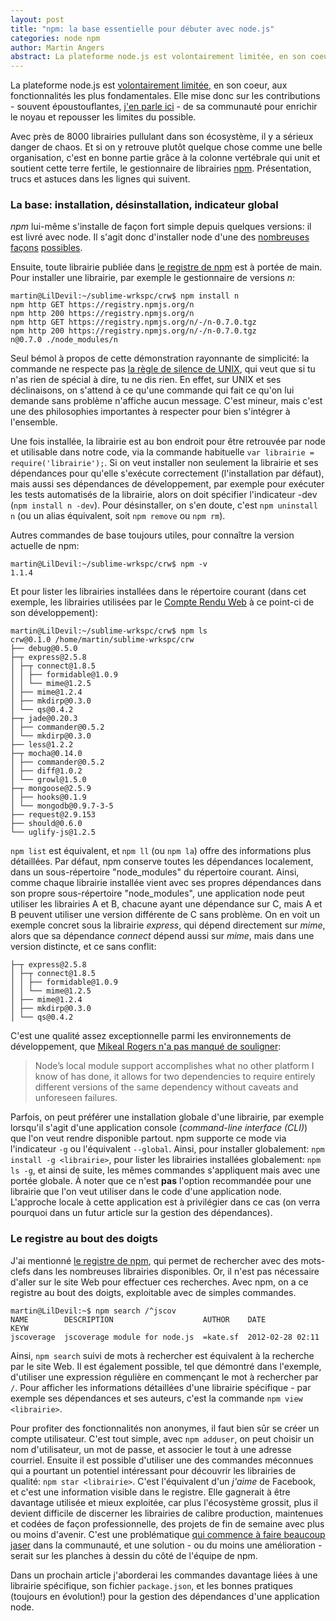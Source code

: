 ```yaml
---
layout: post
title: "npm: la base essentielle pour débuter avec node.js"
categories: node npm
author: Martin Angers
abstract: La plateforme node.js est volontairement limitée, en son coeur, aux fonctionnalités les plus fondamentales. Elle mise donc sur les contributions de sa communauté pour enrichir le noyau et repousser les limites du possible. Avec près de 8000 librairies à ce jour, il y a sérieux danger de chaos. Et si on y retrouve plutôt quelque chose comme une belle organisation, c'est en bonne partie grâce au gestionnaire de librairies npm. 
---
```


La plateforme node.js est [volontairement limitée][userland], en son coeur, aux fonctionnalités les plus fondamentales. Elle mise donc sur les contributions - souvent époustouflantes, [j'en parle ici][billetnode] - de sa communauté pour enrichir le noyau et repousser les limites du possible.

Avec près de 8000 librairies pullulant dans son écosystème, il y a sérieux danger de chaos. Et si on y retrouve plutôt quelque chose comme une belle organisation, c'est en bonne partie grâce à la colonne vertébrale qui unit et soutient cette terre fertile, le gestionnaire de librairies [npm][]. Présentation, trucs et astuces dans les lignes qui suivent.

### La base: installation, désinstallation, indicateur global

*npm* lui-même s'installe de façon fort simple depuis quelques versions: il est livré avec node. Il s'agit donc d'installer node d'une des [nombreuses][installnode] [façons][nvm] [possibles][n].

Ensuite, toute librairie publiée dans [le registre de npm][registry] est à portée de main. Pour installer une librairie, par exemple le gestionnaire de versions *n*:

    martin@LilDevil:~/sublime-wrkspc/crw$ npm install n
	npm http GET https://registry.npmjs.org/n
	npm http 200 https://registry.npmjs.org/n
	npm http GET https://registry.npmjs.org/n/-/n-0.7.0.tgz
	npm http 200 https://registry.npmjs.org/n/-/n-0.7.0.tgz
	n@0.7.0 ./node_modules/n

Seul bémol à propos de cette démonstration rayonnante de simplicité: la commande ne respecte pas [la règle de silence de UNIX][unixrules], qui veut que si tu n'as rien de spécial à dire, tu ne dis rien. En effet, sur UNIX et ses déclinaisons, on s'attend à ce qu'une commande qui fait ce qu'on lui demande sans problème n'affiche aucun message. C'est mineur, mais c'est une des philosophies importantes à respecter pour bien s'intégrer à l'ensemble.

Une fois installée, la librairie est au bon endroit pour être retrouvée par node et utilisable dans notre code, via la commande habituelle `var librairie = require('librairie');`. Si on veut installer non seulement la librairie et ses dépendances pour qu'elle s'exécute correctement (l'installation par défaut), mais aussi ses dépendances de développement, par exemple pour exécuter les tests automatisés de la librairie, alors on doit spécifier l'indicateur -dev (`npm install n -dev`). Pour désinstaller, on s'en doute, c'est `npm uninstall n` (ou un alias équivalent, soit `npm remove` ou `npm rm`).

Autres commandes de base toujours utiles, pour connaître la version actuelle de npm:

    martin@LilDevil:~/sublime-wrkspc/crw$ npm -v
    1.1.4

Et pour lister les librairies installées dans le répertoire courant (dans cet exemple, les librairies utilisées par le [Compte Rendu Web][crw] à ce point-ci de son développement):

    martin@LilDevil:~/sublime-wrkspc/crw$ npm ls
	crw@0.1.0 /home/martin/sublime-wrkspc/crw
	├── debug@0.5.0 
	├─┬ express@2.5.8 
	│ ├─┬ connect@1.8.5 
	│ │ ├── formidable@1.0.9 
	│ │ └── mime@1.2.5 
	│ ├── mime@1.2.4 
	│ ├── mkdirp@0.3.0 
	│ └── qs@0.4.2 
	├─┬ jade@0.20.3 
	│ ├── commander@0.5.2 
	│ └── mkdirp@0.3.0 
	├── less@1.2.2 
	├─┬ mocha@0.14.0 
	│ ├── commander@0.5.2 
	│ ├── diff@1.0.2 
	│ └── growl@1.5.0 
	├─┬ mongoose@2.5.9 
	│ ├── hooks@0.1.9 
	│ └── mongodb@0.9.7-3-5 
	├── request@2.9.153 
	├── should@0.6.0 
	└── uglify-js@1.2.5 

`npm list` est équivalent, et `npm ll` (ou `npm la`) offre des informations plus détaillées. Par défaut, npm conserve toutes les dépendances localement, dans un sous-répertoire "node_modules" du répertoire courant. Ainsi, comme chaque librairie installée vient avec ses propres dépendances dans son propre sous-répertoire "node_modules", une application node peut utiliser les librairies A et B, chacune ayant une dépendance sur C, mais A et B peuvent utiliser une version différente de C sans problème. On en voit un exemple concret sous la librairie *express*, qui dépend directement sur *mime*, alors que sa dépendance *connect* dépend aussi sur *mime*, mais dans une version distincte, et ce sans conflit:

    ├─┬ express@2.5.8 
	│ ├─┬ connect@1.8.5 
	│ │ ├── formidable@1.0.9 
	│ │ └── mime@1.2.5 
	│ ├── mime@1.2.4 
	│ ├── mkdirp@0.3.0 
	│ └── qs@0.4.2 

C'est une qualité assez exceptionnelle parmi les environnements de développement, que [Mikeal Rogers n'a pas manqué de souligner][mikeal]:

> Node’s local module support accomplishes what no other platform I know of has done, it allows for two dependencies to require entirely different versions of the same dependency without caveats and unforeseen failures.

Parfois, on peut préférer une installation globale d'une librairie, par exemple lorsqu'il s'agit d'une application console (*command-line interface (CLI)*) que l'on veut rendre disponible partout. npm supporte ce mode via l'indicateur `-g` ou l'équivalent `--global`. Ainsi, pour installer globalement: `npm install -g <librairie>`, pour lister les librairies installées globalement: `npm ls -g`, et ainsi de suite, les mêmes commandes s'appliquent mais avec une portée globale. À noter que ce n'est **pas** l'option recommandée pour une librairie que l'on veut utiliser dans le code d'une application node. L'approche locale à cette application est à privilégier dans ce cas (on verra pourquoi dans un futur article sur la gestion des dépendances).

### Le registre au bout des doigts

J'ai mentionné [le registre de npm][registry], qui permet de rechercher avec des mots-clefs dans les nombreuses librairies disponibles. Or, il n'est pas nécessaire d'aller sur le site Web pour effectuer ces recherches. Avec npm, on a ce registre au bout des doigts, exploitable avec de simples commandes.

    martin@LilDevil:~$ npm search /^jscov
	NAME        DESCRIPTION                    AUTHOR    DATE              KEYW
	jscoverage  jscoverage module for node.js  =kate.sf  2012-02-28 02:11

Ainsi, `npm search` suivi de mots à rechercher est équivalent à la recherche par le site Web. Il est également possible, tel que démontré dans l'exemple, d'utiliser une expression régulière en commençant le mot à rechercher par `/`. Pour afficher les informations détaillées d'une librairie spécifique - par exemple ses dépendances et ses auteurs, c'est la commande `npm view <librairie>`.

Pour profiter des fonctionnalités non anonymes, il faut bien sûr se créer un compte utilisateur. C'est tout simple, avec `npm adduser`, on peut choisir un nom d'utilisateur, un mot de passe, et associer le tout à une adresse courriel. Ensuite il est possible d'utiliser une des commandes méconnues qui a pourtant un potentiel intéressant pour découvrir les librairies de qualité: `npm star <librairie>`. C'est l'équivalent d'un *j'aime* de Facebook, et c'est une information visible dans le registre. Elle gagnerait à être davantage utilisée et mieux exploitée, car plus l'écosystème grossit, plus il devient difficile de discerner les librairies de calibre production, maintenues et codées de façon professionnelle, des projets de fin de semaine avec plus ou moins d'avenir. C'est une problématique [qui commence à faire beaucoup jaser][trouble] dans la communauté, et une solution - ou du moins une amélioration - serait sur les planches à dessin du côté de l'équipe de npm.

Dans un prochain article j'aborderai les commandes davantage liées à une librairie spécifique, son fichier `package.json`, et les bonnes pratiques (toujours en évolution!) pour la gestion des dépendances d'une application node.

[userland]: https://github.com/joyent/node/wiki/node-core-vs-userland
[billetnode]: http://hypermegatop.github.com/2012/02/propulse-par-nodejs.html
[npm]: http://npmjs.org/
[installnode]: https://github.com/joyent/node/wiki/Installation
[nvm]: https://github.com/creationix/nvm
[n]: https://github.com/visionmedia/n
[registry]: http://search.npmjs.org/
[crw]: http://www.compterenduweb.com/
[mikeal]: http://www.mikealrogers.com/posts/nodemodules-in-git.html
[unixrules]: http://www.faqs.org/docs/artu/ch01s06.html
[privateregistry]: http://npmjs.org/doc/registry.html
[trouble]: http://mikkel.hoegh.org/blog/2011/12/20/trouble-in-node-dot-js-paradise-the-mess-that-is-npm/
